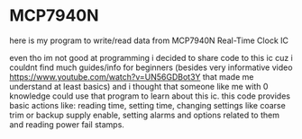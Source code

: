 # MCP7940N
here is my program to write/read data from MCP7940N Real-Time Clock IC

even tho im not good at programming i decided to share code to this ic cuz i couldnt find much guides/info for beginners (besides very informative video https://www.youtube.com/watch?v=UN56GDBot3Y that made me understand at least basics) and i thought that someone like me with 0 knowledge could use that program to learn about this ic. this code provides basic actions like: reading time, setting time, changing settings like coarse trim or backup supply enable, setting alarms and options related to them and reading power fail stamps.
